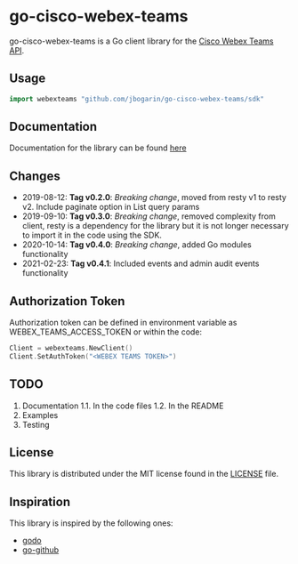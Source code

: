 # go-cisco-webex-teams

go-cisco-webex-teams is a Go client library for the [Cisco Webex Teams API](https://developer.webex.com/index.html).

## Usage

```go
import webexteams "github.com/jbogarin/go-cisco-webex-teams/sdk"
```

## Documentation

Documentation for the library can be found [here](https://godoc.org/github.com/jbogarin/go-cisco-webex-teams/sdk)

## Changes

- 2019-08-12: **Tag v0.2.0**: _Breaking change_, moved from resty v1 to resty v2. Include paginate option in List query params
- 2019-09-10: **Tag v0.3.0**: _Breaking change_, removed complexity from client, resty is a dependency for the library but it is not longer necessary to import it in the code using the SDK.
- 2020-10-14: **Tag v0.4.0**: _Breaking change_, added Go modules functionality
- 2021-02-23: **Tag v0.4.1**: Included events and admin audit events functionality

## Authorization Token

Authorization token can be defined in environment variable as WEBEX_TEAMS_ACCESS_TOKEN or within the code:

```go
Client = webexteams.NewClient()
Client.SetAuthToken("<WEBEX TEAMS TOKEN>")
```

## TODO

1. Documentation
   1.1. In the code files
   1.2. In the README
2. Examples
3. Testing

## License

This library is distributed under the MIT license found in the [LICENSE](./LICENSE) file.

## Inspiration

This library is inspired by the following ones:

- [godo](https://github.com/digitalocean/godo)
- [go-github](https://github.com/google/go-github)

